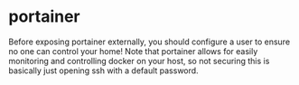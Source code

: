 # portainer
Before exposing portainer externally, you should configure a user to ensure no one can control your home! Note that portainer allows for easily monitoring and controlling docker on your host, so not securing this is basically just opening ssh with a default password.
